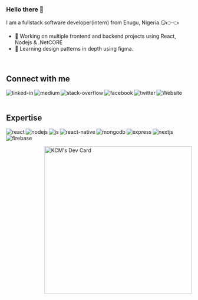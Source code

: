 ### Hello there 👋
I am a fullstack software developer(intern) from Enugu, Nigeria.😏👉👈
- 🔭 Working on multiple frontend and backend projects using React, Nodejs & .NetCORE
- 🌱 Learning design patterns in depth using figma.
<br>

## Connect with me

[<img align="left" alt="linked-in" src="https://img.shields.io/badge/linkedin-%230077B5.svg?&style=for-the-badge&logo=linkedin&logoColor=white" />](https://www.linkedin.com/in/kenechukwu-micheal-egwunwoke-6ba738188/)
[<img align="left" alt="medium" src="https://img.shields.io/badge/medium-%2312100E.svg?&style=for-the-badge&logo=medium&logoColor=white" />](https://medium.com/@egwunwokekc)
[<img align="left" alt="stack-overflow" src="https://img.shields.io/badge/stack%20overflow-FE7A16?logo=stack-overflow&logoColor=white&style=for-the-badge" />](https://stackoverflow.com/users/13018371/kcmicheal)
[<img align="left" alt="facebook" src="https://img.shields.io/badge/facebook-%231877F2.svg?&style=for-the-badge&logo=facebook&logoColor=white" />](https://www.facebook.com/egwunwoke1/)
[<img align="left" alt="twitter" src="https://img.shields.io/badge/twitter-%231DA1F2.svg?&style=for-the-badge&logo=twitter&logoColor=white" />](https://twitter.com/king__cypher)
[<img align="left" alt="Website" src="https://img.shields.io/website?logo=my%20website&style=for-the-badge&up_message=visit&url=https%3A%2F%2Fkcmicheal.com" />](https://kcmicheal.com)

<br>
<br>

## Expertise

<img align="left" alt="react" src="https://img.shields.io/badge/react%20-%2320232a.svg?&style=for-the-badge&logo=react&logoColor=%2361DAFB" />
<img align="left" alt="nodejs" src="https://img.shields.io/badge/node.js%20-%2343853D.svg?&style=for-the-badge&logo=node.js&logoColor=white" />
<img align="left" alt="js" src="https://img.shields.io/badge/JavaScript-F7DF1E?style=for-the-badge&logo=javascript&logoColor=black" />
<img align="left" alt="react-native" src="https://img.shields.io/badge/react--native-%23316192.svg?&style=for-the-badge&logo=react&logoColor=white" />
<img align="left" alt="mongodb" src="https://img.shields.io/badge/MongoDB-4EA94B?style=for-the-badge&logo=mongodb&logoColor=white" />
<img align="left" alt="express" src="https://img.shields.io/badge/Express.js-000000?style=for-the-badge&logo=express&logoColor=white" />
<img align="left" alt="nextjs" src="https://img.shields.io/badge/next.js-000000?style=for-the-badge&logo=nextdotjs&logoColor=white" />
<img align="left" alt="firebase" src="https://img.shields.io/badge/firebase-ffca28?style=for-the-badge&logo=firebase&logoColor=black" />
<br>
<br>

<a style="float: right;" href="https://app.daily.dev/KCMicheal"><img src="https://api.daily.dev/devcards/27a815e6330e48de9a10d42fa76e044f.png?r=4vc" width="400" alt="KCM's Dev Card"/></a>
<!--
**KCMicheal/KCMicheal** is a ✨ _special_ ✨ repository because its `README.md` (this file) appears on your GitHub profile.

Here are some ideas to get you started:

- 🔭 I’m currently working on ...
- 🌱 I’m currently learning ...
- 👯 I’m looking to collaborate on ...
- 🤔 I’m looking for help with ...
- 💬 Ask me about ...
- 📫 How to reach me: ...
- 😄 Pronouns: ...
- ⚡ Fun fact: ...
-->
